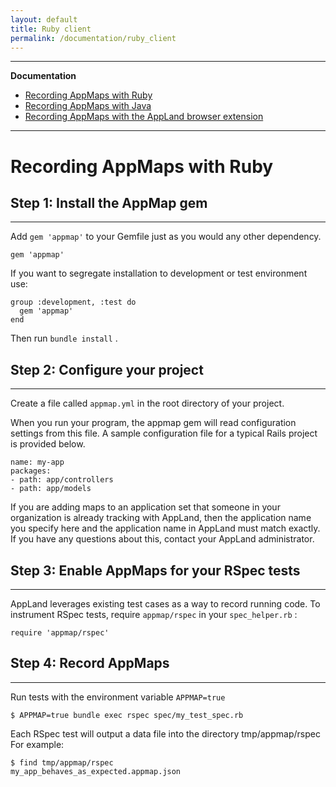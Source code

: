 ```yaml
---
layout: default
title: Ruby client
permalink: /documentation/ruby_client
---
```

---
__Documentation__

- [Recording AppMaps with Ruby](#recording-appmaps-with-ruby)
- [Recording AppMaps with Java](#recording-appmaps-with-java)
- [Recording AppMaps with the AppLand browser extension](#recording-appmaps-with-the-appland-browser-extension)

---

# Recording AppMaps with Ruby

## Step 1: Install the AppMap gem

---

Add `gem 'appmap'` to your Gemfile just as you would any other dependency.

```
gem 'appmap'
```

If you want to segregate installation to development or test environment use:

```
group :development, :test do
  gem 'appmap'
end
```
Then run `bundle install` .

## Step 2: Configure your project

---

Create a file called `appmap.yml` in the root directory of your project.

When you run your program, the appmap gem will read configuration settings from this file. A sample configuration file for a typical Rails project is provided below.

```
name: my-app
packages:
- path: app/controllers
- path: app/models
```

If you are adding maps to an application set that someone in your organization is already tracking with AppLand, then the application name you specify here and the application name in AppLand must match exactly. If you have any questions about this, contact your AppLand administrator.

## Step 3: Enable AppMaps for your RSpec tests

---

AppLand leverages existing test cases as a way to record running code. To instrument RSpec tests, require `appmap/rspec` in your `spec_helper.rb` :

```
require 'appmap/rspec'
```

## Step 4: Record AppMaps

--- 

Run tests with the environment variable `APPMAP=true`

```
$ APPMAP=true bundle exec rspec spec/my_test_spec.rb
```
Each RSpec test will output a data file into the directory tmp/appmap/rspec For example:

```
$ find tmp/appmap/rspec
my_app_behaves_as_expected.appmap.json  
```  